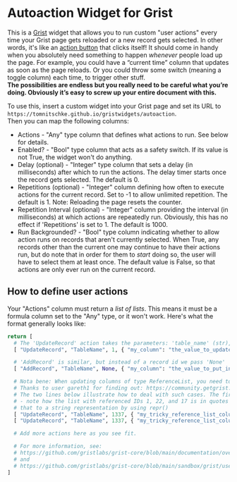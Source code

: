 # Autoaction Widget for Grist

This is a [Grist](https://www.getgrist.com) widget that allows you to run custom "user actions" every time your Grist page gets reloaded or a new record gets selected.
In other words, it's like an [action button](https://github.com/gristlabs/grist-widget/tree/master/actionbutton) that clicks itself! It should come in handy when you
absolutely need something to happen _whenever_ people load up the page. For example, you could have a “current time” column that updates as soon as the page reloads.
Or you could throw some switch (meaning a toggle column) each time, to trigger other stuff.  
**The possibilities are endless but you really need to be careful what you’re
doing. Obviously it’s easy to screw up your entire document with this.**

To use this, insert a custom widget into your Grist page and set its URL to `https://tomnitschke.github.io/gristwidgets/autoaction`.  
Then you can map the following columns:
* Actions - "Any" type column that defines what actions to run. See below for details.
* Enabled? - "Bool" type column that acts as a safety switch. If its value is not True, the widget won't do anything.
* Delay (optional) - "Integer" type column that sets a delay (in milliseconds) after which to run the actions. The delay timer starts once the record gets selected. The default is 0.
* Repetitions (optional) - "Integer" column defining how often to execute actions for the current record. Set to -1 to allow unlimited repetition. The default is 1. Note: Reloading the page resets the counter.
* Repetition Interval (optional) - "Integer" column providing the interval (in milliseconds) at which actions are repeatedly run. Obviously, this has no effect if 'Repetitions' is set to 1. The default is 1000.
* Run Backgrounded? - "Bool" type column indicating whether to allow action runs on records that aren't currently selected. When True, any records other than the current one may continue to have their actions run, but do note that in order for them to _start_ doing so, the user will have to select them at least once. The default value is False, so that actions are only ever run on the current record.

## How to define user actions
Your "Actions" column must return a _list of lists_. This means it must be a formula column set to the "Any" type, or it won't work.
Here's what the format generally looks like:
```python
return [
  # The 'UpdateRecord' action takes the parameters: 'table_name' (str), 'record_id' (int), 'data' (dict, like { 'column_name': 'value_to_update_to' })
  [ "UpdateRecord", "TableName", 1, { "my_column": "the_value_to_update_to" } ],

  # 'AddRecord' is similar, but instead of a record id we pass 'None'
  [ "AddRecord", "TableName", None, { "my_column": "the_value_to_put_into_the_new_record" } ],

  # Nota bene: When updating columns of type ReferenceList, you need to pass a list of referenced record IDs *as a string representation*.
  # Thanks to user gareth1 for finding out: https://community.getgrist.com/t/how-to-copy-reference-list-using-action-button/4777/2
  # The two lines below illustrate how to deal with such cases. The first version uses a hard-coded string representation of a list
  # - note how the list with referenced IDs 1, 22, and 17 is in quotes -, while the second version uses an actual list and converts
  # that to a string representation by using repr()
  [ "UpdateRecord", "TableName", 1337, { "my_tricky_reference_list_column", "[1, 22, 17]" } ],
  [ "UpdateRecord", "TableName", 1337, { "my_tricky_reference_list_column", repr([1, 22, 17]) } ],

  # Add more actions here as you see fit.

  # For more information, see:
  # https://github.com/gristlabs/grist-core/blob/main/documentation/overview.md#changes-to-documents
  # and
  # https://github.com/gristlabs/grist-core/blob/main/sandbox/grist/useractions.py
]
```
